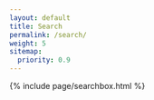 ```yaml
---
layout: default
title: Search
permalink: /search/
weight: 5
sitemap:
  priority: 0.9
---
```


{% include page/searchbox.html %}
